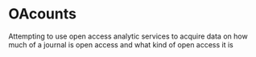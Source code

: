 # OAcounts
Attempting to use open access analytic services to acquire data on how much of a journal is open access and what kind of open access it is
